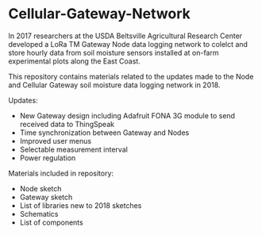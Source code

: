 # Cellular-Gateway-Network
In 2017 researchers at the USDA Beltsville Agricultural Research Center developed a LoRa TM Gateway Node data logging network to colelct and store hourly data from soil moisture sensors installed at on-farm experimental plots along the East Coast. 

This repository contains materials related to the updates made to the Node and Cellular Gateway soil moisture data logging network in 2018.

Updates:
 - New Gateway design including Adafruit FONA 3G module to send received data to ThingSpeak
 - Time synchronization between Gateway and Nodes
 - Improved user menus
 - Selectable measurement interval
 - Power regulation

Materials included in repository:
- Node sketch
- Gateway sketch
- List of libraries new to 2018 sketches
- Schematics
- List of components
